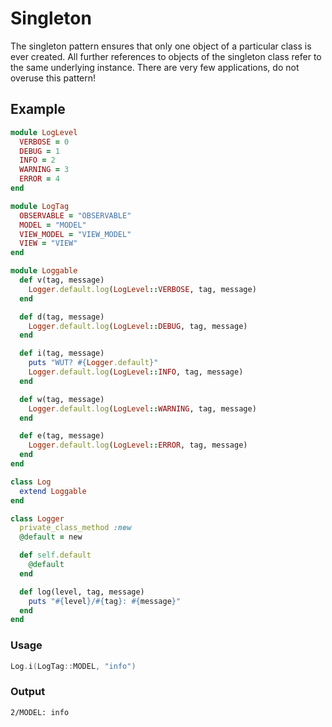 # Singleton

The singleton pattern ensures that only one object of a particular class is ever created. All further references to objects of the singleton class refer to the same underlying instance. There are very few applications, do not overuse this pattern!

## Example

```ruby
module LogLevel
  VERBOSE = 0
  DEBUG = 1
  INFO = 2
  WARNING = 3
  ERROR = 4
end

module LogTag
  OBSERVABLE = "OBSERVABLE"
  MODEL = "MODEL"
  VIEW_MODEL = "VIEW_MODEL"
  VIEW = "VIEW"
end

module Loggable
  def v(tag, message)
    Logger.default.log(LogLevel::VERBOSE, tag, message)
  end

  def d(tag, message)
    Logger.default.log(LogLevel::DEBUG, tag, message)
  end

  def i(tag, message)
    puts "WUT? #{Logger.default}"
    Logger.default.log(LogLevel::INFO, tag, message)
  end

  def w(tag, message)
    Logger.default.log(LogLevel::WARNING, tag, message)
  end

  def e(tag, message)
    Logger.default.log(LogLevel::ERROR, tag, message)
  end
end

class Log
  extend Loggable
end

class Logger
  private_class_method :new
  @default = new

  def self.default
    @default
  end

  def log(level, tag, message)
    puts "#{level}/#{tag}: #{message}"
  end
end
```

### Usage

```swift
Log.i(LogTag::MODEL, "info")
```

### Output

```text
2/MODEL: info
```
